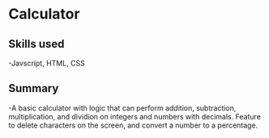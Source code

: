 # Calculator
## Skills used
-Javscript, HTML, CSS
## Summary
-A basic calculator with logic that can perform addition, subtraction, multiplication, and dividion on integers and numbers with decimals. Feature to delete characters on the screen, and convert a number to a percentage.  
